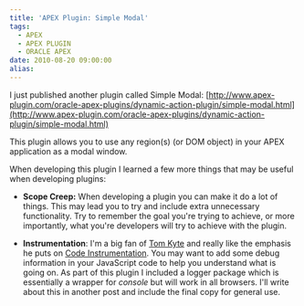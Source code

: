 ```yaml
---
title: 'APEX Plugin: Simple Modal'
tags:
  - APEX
  - APEX PLUGIN
  - ORACLE APEX
date: 2010-08-20 09:00:00
alias:
---
```


I just published another plugin called Simple Modal: [http://www.apex-plugin.com/oracle-apex-plugins/dynamic-action-plugin/simple-modal.html](http://www.apex-plugin.com/oracle-apex-plugins/dynamic-action-plugin/simple-modal.html)

This plugin allows you to use any region(s) (or DOM object) in your APEX application as a modal window. 

When developing this plugin I learned a few more things that may be useful when developing plugins:

- <span style="font-weight:bold;">Scope Creep:</span> When developing a plugin you can make it do a lot of things. This may lead you to try and include extra unnecessary functionality. Try to remember the goal you're trying to achieve, or more importantly, what you're developers will try to achieve with the plugin. 

- <span style="font-weight:bold;">Instrumentation</span>: I'm a big fan of [Tom Kyte](http://tkyte.blogspot.com) and really like the emphasis he puts on [Code Instrumentation](http://tkyte.blogspot.com/2005/06/instrumentation.html). You may want to add some debug information in your JavaScript code to help you understand what is going on. As part of this plugin I included a logger package which is essentially a wrapper for <span style="font-style:italic;">console</span> but will work in all browsers. I'll write about this in another post and include the final copy for general use.